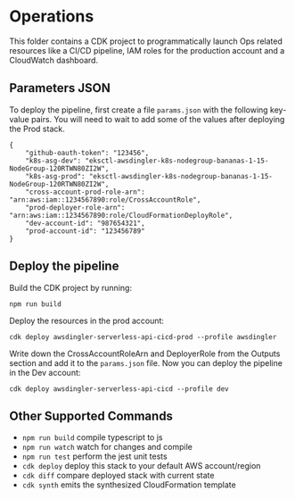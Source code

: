 # Operations

This folder contains a CDK project to programmatically launch Ops related resources like a CI/CD pipeline, IAM roles for the production account and a CloudWatch dashboard. 

## Parameters JSON

To deploy the pipeline, first create a file `params.json` with the following key-value pairs. You will need to wait to add some of the values after deploying the Prod stack. 

```
{
    "github-oauth-token": "123456",
    "k8s-asg-dev": "eksctl-awsdingler-k8s-nodegroup-bananas-1-15-NodeGroup-120RTWN80ZI2W",
    "k8s-asg-prod": "eksctl-awsdingler-k8s-nodegroup-bananas-1-15-NodeGroup-120RTWN80ZI2W",
    "cross-account-prod-role-arn": "arn:aws:iam::1234567890:role/CrossAccountRole",
    "prod-deployer-role-arn": "arn:aws:iam::1234567890:role/CloudFormationDeployRole",
    "dev-account-id": "987654321",
    "prod-account-id": "123456789"
}
```

## Deploy the pipeline

Build the CDK project by running: 

```
npm run build
```

Deploy the resources in the prod account:

```
cdk deploy awsdingler-serverless-api-cicd-prod --profile awsdingler
```

Write down the CrossAccountRoleArn and DeployerRole from the Outputs section and add it to the `params.json` file. Now you can deploy the pipeline in the Dev account:

```
cdk deploy awsdingler-serverless-api-cicd --profile dev
```

## Other Supported Commands

 * `npm run build`   compile typescript to js
 * `npm run watch`   watch for changes and compile
 * `npm run test`    perform the jest unit tests
 * `cdk deploy`      deploy this stack to your default AWS account/region
 * `cdk diff`        compare deployed stack with current state
 * `cdk synth`       emits the synthesized CloudFormation template